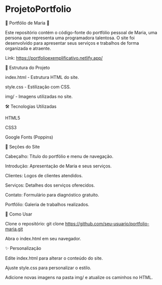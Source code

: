 # ProjetoPortfolio

🌟 Portfólio de Maria 🌟

Este repositório contém o código-fonte do portfólio pessoal de Maria, uma persona que representa uma programadora talentosa. 
O site foi desenvolvido para apresentar seus serviços e trabalhos de forma organizada e atraente.

Link: https://portfolioexemplificativo.netlify.app/

📂 Estrutura do Projeto

index.html - Estrutura HTML do site.

style.css - Estilização com CSS.

img/ - Imagens utilizadas no site.

🛠️ Tecnologias Utilizadas

HTML5

CSS3

Google Fonts (Poppins)

📑 Seções do Site

Cabeçalho: Título do portfólio e menu de navegação.

Introdução: Apresentação de Maria e seus serviços.

Clientes: Logos de clientes atendidos.

Serviços: Detalhes dos serviços oferecidos.

Contato: Formulário para diagnóstico gratuito.

Portfólio: Galeria de trabalhos realizados.

🚀 Como Usar

Clone o repositório: git clone https://github.com/seu-usuario/portfolio-maria.git

Abra o index.html em seu navegador.

✨ Personalização

Edite index.html para alterar o conteúdo do site.

Ajuste style.css para personalizar o estilo.

Adicione novas imagens na pasta img/ e atualize os caminhos no HTML.
